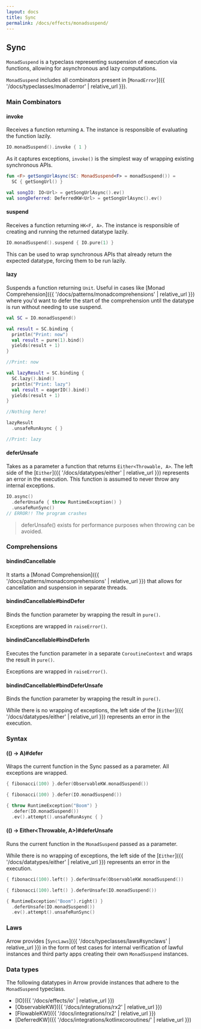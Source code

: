 ```yaml
---
layout: docs
title: Sync
permalink: /docs/effects/monadsuspend/
---
```


## Sync

`MonadSuspend` is a typeclass representing suspension of execution via functions, allowing for asynchronous and lazy computations.

`MonadSuspend` includes all combinators present in [`MonadError`]({{ '/docs/typeclasses/monaderror' | relative_url }}).

### Main Combinators

#### invoke

Receives a function returning `A`. The instance is responsible of evaluating the function lazily.

```kotlin
IO.monadSuspend().invoke { 1 }
```

As it captures exceptions, `invoke()` is the simplest way of wrapping existing synchronous APIs.

```kotlin
fun <F> getSongUrlAsync(SC: MonadSuspend<F> = monadSuspend()) =
  SC { getSongUrl() }

val songIO: IO<Url> = getSongUrlAsync().ev()
val songDeferred: DeferredKW<Url> = getSongUrlAsync().ev()
```

#### suspend

Receives a function returning `HK<F, A>`. The instance is responsible of creating and running the returned datatype lazily.

```kotlin
IO.monadSuspend().suspend { IO.pure(1) }
```

This can be used to wrap synchronous APIs that already return the expected datatype, forcing them to be run lazily.

#### lazy

Suspends a function returning `Unit`.
Useful in cases like [Monad Comprehension]({{ '/docs/patterns/monadcomprehensions' | relative_url }}) where you'd want to defer the start of the comprehension until the datatype is run without needing to use suspend.

```kotlin
val SC = IO.monadSuspend()

val result = SC.binding {
  println("Print: now")
  val result = pure(1).bind()
  yields(result + 1)
}

//Print: now

val lazyResult = SC.binding {
  SC.lazy().bind()
  println("Print: lazy")
  val result = eagerIO().bind()
  yields(result + 1)
}

//Nothing here!

lazyResult
  .unsafeRunAsync { }

//Print: lazy
```

#### deferUnsafe

Takes as a parameter a function that returns `Either<Throwable, A>`.
The left side of the [`Either`]({{ '/docs/datatypes/either' | relative_url }}) represents an error in the execution.
This function is assumed to never throw any internal exceptions.

```kotlin
IO.async()
  .deferUnsafe { throw RuntimeException() }
  .unsafeRunSync()
// ERROR!! The program crashes
```

> deferUnsafe() exists for performance purposes when throwing can be avoided.

### Comprehensions

#### bindindCancellable

It starts a [Monad Comprehension]({{ '/docs/patterns/monadcomprehensions' | relative_url }}) that allows for cancellation and suspension in separate threads.

#### bindindCancellable#bindDefer

Binds the function parameter by wrapping the result in `pure()`.

Exceptions are wrapped in `raiseError()`.

#### bindindCancellable#bindDeferIn

Executes the function parameter in a separate `CoroutineContext` and wraps the result in `pure()`.

Exceptions are wrapped in `raiseError()`.

#### bindindCancellable#bindDeferUnsafe

Binds the function parameter by wrapping the result in `pure()`.

While there is no wrapping of exceptions, the left side of the [`Either`]({{ '/docs/datatypes/either' | relative_url }}) represents an error in the execution.

### Syntax

#### (() -> A)#defer

Wraps the current function in the Sync passed as a parameter. All exceptions are wrapped.

```kotlin
{ fibonacci(100) }.defer(ObservableKW.monadSuspend())
```

```kotlin
{ fibonacci(100) }.defer(IO.monadSuspend())
```

```kotlin
{ throw RuntimeException("Boom") }
  .defer(IO.monadSuspend())
  .ev().attempt().unsafeRunAsync { }
```

#### (() -> Either<Throwable, A>)#deferUnsafe

Runs the current function in the `MonadSuspend` passed as a parameter.

While there is no wrapping of exceptions, the left side of the [`Either`]({{ '/docs/datatypes/either' | relative_url }}) represents an error in the execution.

```kotlin
{ fibonacci(100).left() }.deferUnsafe(ObservableKW.monadSuspend())
```

```kotlin
{ fibonacci(100).left() }.deferUnsafe(IO.monadSuspend())
```

```kotlin
{ RuntimeException("Boom").right() }
  .deferUnsafe(IO.monadSuspend())
  .ev().attempt().unsafeRunSync()
```

### Laws

Arrow provides [`SyncLaws`]({{ '/docs/typeclasses/laws#synclaws' | relative_url }}) in the form of test cases for internal verification of lawful instances and third party apps creating their own `MonadSuspend` instances.

### Data types

The following datatypes in Arrow provide instances that adhere to the `MonadSuspend` typeclass.

- [IO]({{ '/docs/effects/io' | relative_url }})
- [ObservableKW]({{ '/docs/integrations/rx2' | relative_url }})
- [FlowableKW]({{ '/docs/integrations/rx2' | relative_url }})
- [DeferredKW]({{ '/docs/integrations/kotlinxcoroutines/' | relative_url }})
